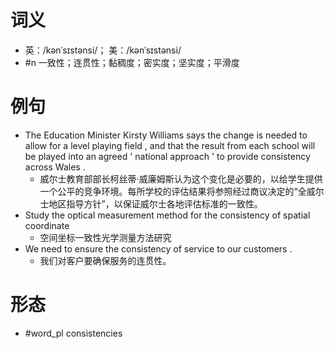 # 词义
- 英：/kənˈsɪstənsi/； 美：/kənˈsɪstənsi/
- #n 一致性；连贯性；黏稠度；密实度；坚实度；平滑度
# 例句
- The Education Minister Kirsty Williams says the change is needed to allow for a level playing field , and that the result from each school will be played into an agreed ' national approach ' to provide consistency across Wales .
	- 威尔士教育部部长柯丝蒂·威廉姆斯认为这个变化是必要的，以给学生提供一个公平的竞争环境。每所学校的评估结果将参照经过商议决定的“全威尔士地区指导方针”，以保证威尔士各地评估标准的一致性。
- Study the optical measurement method for the consistency of spatial coordinate
	- 空间坐标一致性光学测量方法研究
- We need to ensure the consistency of service to our customers .
	- 我们对客户要确保服务的连贯性。
# 形态
- #word_pl consistencies
